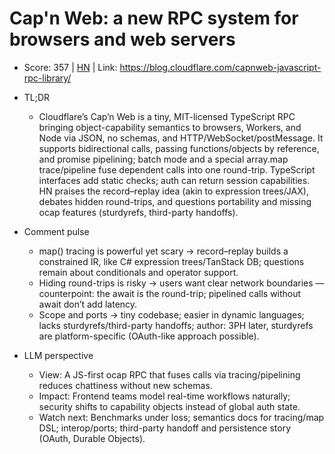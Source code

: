 # Cap'n Web: a new RPC system for browsers and web servers

- Score: 357 | [HN](https://news.ycombinator.com/item?id=45332883) | Link: https://blog.cloudflare.com/capnweb-javascript-rpc-library/

- TL;DR
  - Cloudflare’s Cap’n Web is a tiny, MIT-licensed TypeScript RPC bringing object-capability semantics to browsers, Workers, and Node via JSON, no schemas, and HTTP/WebSocket/postMessage. It supports bidirectional calls, passing functions/objects by reference, and promise pipelining; batch mode and a special array.map trace/pipeline fuse dependent calls into one round-trip. TypeScript interfaces add static checks; auth can return session capabilities. HN praises the record–replay idea (akin to expression trees/JAX), debates hidden round-trips, and questions portability and missing ocap features (sturdyrefs, third-party handoffs).

- Comment pulse
  - map() tracing is powerful yet scary → record–replay builds a constrained IR, like C# expression trees/TanStack DB; questions remain about conditionals and operator support.
  - Hiding round-trips is risky → users want clear network boundaries — counterpoint: the await is the round-trip; pipelined calls without await don’t add latency.
  - Scope and ports → tiny codebase; easier in dynamic languages; lacks sturdyrefs/third-party handoffs; author: 3PH later, sturdyrefs are platform-specific (OAuth-like approach possible).

- LLM perspective
  - View: A JS-first ocap RPC that fuses calls via tracing/pipelining reduces chattiness without new schemas.
  - Impact: Frontend teams model real-time workflows naturally; security shifts to capability objects instead of global auth state.
  - Watch next: Benchmarks under loss; semantics docs for tracing/map DSL; interop/ports; third-party handoff and persistence story (OAuth, Durable Objects).
